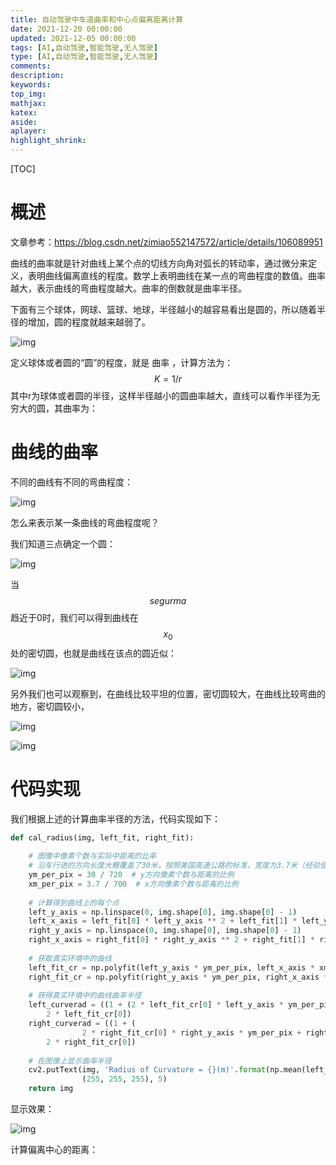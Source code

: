 ```yaml
---
title: 自动驾驶中车道曲率和中心点偏离距离计算
date: 2021-12-20 00:00:00
updated: 2021-12-05 00:00:00
tags: [AI,自动驾驶,智能驾驶,无人驾驶]
type: [AI,自动驾驶,智能驾驶,无人驾驶]
comments: 
description: 
keywords: 
top_img:
mathjax:
katex:
aside:
aplayer:
highlight_shrink:
---
```


[TOC]

# 概述

文章参考：https://blog.csdn.net/zimiao552147572/article/details/106089951



曲线的曲率就是针对曲线上某个点的切线方向角对弧长的转动率，通过微分来定义，表明曲线偏离直线的程度。数学上表明曲线在某一点的弯曲程度的数值。曲率越大，表示曲线的弯曲程度越大。曲率的倒数就是曲率半径。



下面有三个球体，网球、篮球、地球，半径越小的越容易看出是圆的，所以随着半径的增加，圆的程度就越来越弱了。

![img](https://img-blog.csdnimg.cn/20200513083757114.png?x-oss-process=image/watermark,type_ZmFuZ3poZW5naGVpdGk,shadow_10,text_aHR0cHM6Ly9ibG9nLmNzZG4ubmV0L3ppbWlhbzU1MjE0NzU3Mg==,size_16,color_FFFFFF,t_70)

定义球体或者圆的“圆”的程度，就是 曲率 ，计算方法为：
$$
K = 1 / r
$$
其中r为球体或者圆的半径，这样半径越小的圆曲率越大，直线可以看作半径为无穷大的圆，其曲率为：





# 曲线的曲率

不同的曲线有不同的弯曲程度：

![img](https://img-blog.csdnimg.cn/20200513083842952.png?x-oss-process=image/watermark,type_ZmFuZ3poZW5naGVpdGk,shadow_10,text_aHR0cHM6Ly9ibG9nLmNzZG4ubmV0L3ppbWlhbzU1MjE0NzU3Mg==,size_16,color_FFFFFF,t_70)

怎么来表示某一条曲线的弯曲程度呢？

我们知道三点确定一个圆：



![img](https://img-blog.csdnimg.cn/20200513083853384.png?x-oss-process=image/watermark,type_ZmFuZ3poZW5naGVpdGk,shadow_10,text_aHR0cHM6Ly9ibG9nLmNzZG4ubmV0L3ppbWlhbzU1MjE0NzU3Mg==,size_16,color_FFFFFF,t_70)

当$$segurma$$ 趋近于0时，我们可以得到曲线在$$x_0$$ 处的密切圆，也就是曲线在该点的圆近似：



![img](https://img-blog.csdnimg.cn/20200513083956970.gif)

另外我们也可以观察到，在曲线比较平坦的位置，密切圆较大，在曲线比较弯曲的地方，密切圆较小，



![img](https://img-blog.csdnimg.cn/20200513084006496.gif)



![img](https://img-blog.csdnimg.cn/20200513084029116.png?x-oss-process=image/watermark,type_ZmFuZ3poZW5naGVpdGk,shadow_10,text_aHR0cHM6Ly9ibG9nLmNzZG4ubmV0L3ppbWlhbzU1MjE0NzU3Mg==,size_16,color_FFFFFF,t_70)

# 代码实现

我们根据上述的计算曲率半径的方法，代码实现如下：

```python
def cal_radius(img, left_fit, right_fit):
 
    # 图像中像素个数与实际中距离的比率
    # 沿车行进的方向长度大概覆盖了30米，按照美国高速公路的标准，宽度为3.7米（经验值）
    ym_per_pix = 30 / 720  # y方向像素个数与距离的比例
    xm_per_pix = 3.7 / 700  # x方向像素个数与距离的比例
 
    # 计算得到曲线上的每个点
    left_y_axis = np.linspace(0, img.shape[0], img.shape[0] - 1)
    left_x_axis = left_fit[0] * left_y_axis ** 2 + left_fit[1] * left_y_axis + left_fit[2]
    right_y_axis = np.linspace(0, img.shape[0], img.shape[0] - 1)
    right_x_axis = right_fit[0] * right_y_axis ** 2 + right_fit[1] * right_y_axis + right_fit[2]
 
    # 获取真实环境中的曲线
    left_fit_cr = np.polyfit(left_y_axis * ym_per_pix, left_x_axis * xm_per_pix, 2)
    right_fit_cr = np.polyfit(right_y_axis * ym_per_pix, right_x_axis * xm_per_pix, 2)
 
    # 获得真实环境中的曲线曲率半径
    left_curverad = ((1 + (2 * left_fit_cr[0] * left_y_axis * ym_per_pix + left_fit_cr[1]) ** 2) ** 1.5) / np.absolute(
        2 * left_fit_cr[0])
    right_curverad = ((1 + (
                2 * right_fit_cr[0] * right_y_axis * ym_per_pix + right_fit_cr[1]) ** 2) ** 1.5) / np.absolute(
        2 * right_fit_cr[0])
 
    # 在图像上显示曲率半径
    cv2.putText(img, 'Radius of Curvature = {}(m)'.format(np.mean(left_curverad)), (20, 50), cv2.FONT_ITALIC, 1,
                (255, 255, 255), 5)
    return img

```

显示效果：

![img](https://img-blog.csdnimg.cn/20200513084048499.png?x-oss-process=image/watermark,type_ZmFuZ3poZW5naGVpdGk,shadow_10,text_aHR0cHM6Ly9ibG9nLmNzZG4ubmV0L3ppbWlhbzU1MjE0NzU3Mg==,size_16,color_FFFFFF,t_70)

计算偏离中心的距离：